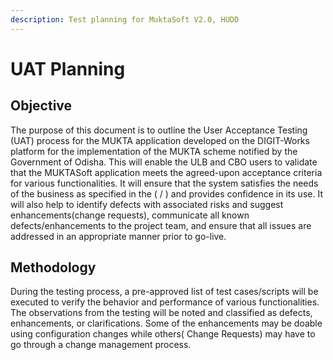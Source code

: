 ```yaml
---
description: Test planning for MuktaSoft V2.0, HUDD
---
```


# UAT Planning

## Objective&#x20;

The purpose of this document is to outline the User Acceptance Testing (UAT) process for the MUKTA application developed on the DIGIT-Works platform for the implementation of the MUKTA scheme notified by the Government of Odisha. This will enable the ULB and CBO users to validate that the MUKTASoft application meets the agreed-upon acceptance criteria for various functionalities. It will ensure that the system satisfies the needs of the business as specified in the ( / ) and provides confidence in its use. It will also help to identify defects with associated risks and suggest enhancements(change requests), communicate all known defects/enhancements to the project team, and ensure that all issues are addressed in an appropriate manner prior to go-live.&#x20;

## Methodology&#x20;

During the testing process, a pre-approved list of test cases/scripts will be executed to verify the behavior and performance of various functionalities. The observations from the testing will be noted and classified as defects, enhancements, or clarifications. Some of the enhancements may be doable using configuration changes while others( Change Requests) may have to go through a change management process.
